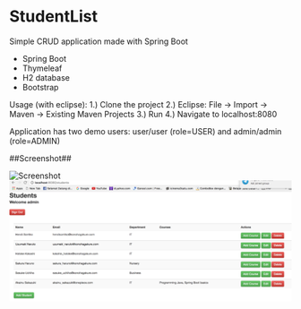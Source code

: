 # StudentList
Simple CRUD application made with Spring Boot

- Spring Boot
- Thymeleaf
- H2 database
- Bootstrap

Usage (with eclipse):
1.) Clone the project
2.) Eclipse: File -> Import -> Maven -> Existing Maven Projects
3.) Run
4.) Navigate to localhost:8080

Application has two demo users: 
user/user (role=USER) and
admin/admin (role=ADMIN)

##Screenshot##

![Screenshot](http://juhahinkula.github.com/img/manytomany_list.png)
![Screenshot](https://github.com/hendisantika/training-java/blob/master/StudentListFinal/images/studentlist.png?raw=true "Optional Title")
